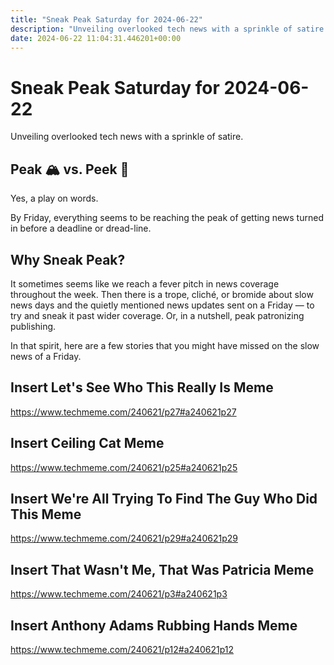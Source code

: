 ```yaml
---
title: "Sneak Peak Saturday for 2024-06-22"
description: "Unveiling overlooked tech news with a sprinkle of satire - get the scoop on the latest in a snarky style."
date: 2024-06-22 11:04:31.446201+00:00
---
```


<!-- buttondown-editor-mode: plaintext --><h1 style="text-align: start">Sneak Peak Saturday for 2024-06-22</h1><p style="text-align: start">Unveiling overlooked tech news with a sprinkle of satire.</p><h2 style="text-align: start">Peak 🏔️ vs. Peek 👀</h2><p style="text-align: start">Yes, a play on words.</p><p style="text-align: start">By Friday, everything seems to be reaching the peak of getting news turned in before a deadline or dread-line.</p><h2 style="text-align: start">Why Sneak Peak?</h2><p style="text-align: start">It sometimes seems like we reach a fever pitch in news coverage throughout the week. Then there is a trope, cliché, or bromide about slow news days and the quietly mentioned news updates sent on a Friday — to try and sneak it past wider coverage. Or, in a nutshell, peak patronizing publishing.</p><p style="text-align: start">In that spirit, here are a few stories that you might have missed on the slow news of a Friday.</p><h2>Insert Let's See Who This Really Is Meme</h2><p><a target="_blank" rel="noopener noreferrer nofollow" href="https://www.techmeme.com/240621/p27#a240621p27">https://www.techmeme.com/240621/p27#a240621p27</a></p><h2>Insert Ceiling Cat Meme</h2><p><a target="_blank" rel="noopener noreferrer nofollow" href="https://www.techmeme.com/240621/p25#a240621p25">https://www.techmeme.com/240621/p25#a240621p25</a></p><h2>Insert We're All Trying To Find The Guy Who Did This Meme</h2><p><a target="_blank" rel="noopener noreferrer nofollow" href="https://www.techmeme.com/240621/p29#a240621p29">https://www.techmeme.com/240621/p29#a240621p29</a></p><h2>Insert That Wasn't Me, That Was Patricia Meme</h2><p><a target="_blank" rel="noopener noreferrer nofollow" href="https://www.techmeme.com/240621/p3#a240621p3">https://www.techmeme.com/240621/p3#a240621p3</a></p><h2>Insert Anthony Adams Rubbing Hands Meme</h2><p><a target="_blank" rel="noopener noreferrer nofollow" href="https://www.techmeme.com/240621/p12#a240621p12">https://www.techmeme.com/240621/p12#a240621p12</a></p><p></p><ol class="footnotes"></ol>